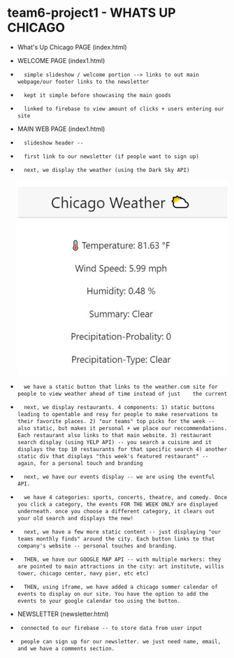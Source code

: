 # team6-project1  -  WHATS UP CHICAGO
*   What's Up Chicago PAGE (index.html)

*   WELCOME PAGE (index1.html)
*       simple slideshow / welcome portion --> links to out main webpage/our footer links to the newsletter
*       kept it simple before showcasing the main goods
*       linked to firebase to view amount of clicks + users entering our site


*   MAIN WEB PAGE (index1.html)
*       slideshow header --
*       first link to our newsletter (if people want to sign up)
*       next, we display the weather (using the Dark Sky API)
    ![weather-image](assets/images/readme/weather.JPG)
*       we have a static button that links to the weather.com site for people to view weather ahead of time instead of just    the current
*       next, we display restaurants. 4 components: 1) static buttons leading to opentable and resy for people to make reservations to their favorite places. 2) "our teams" top picks for the week -- also static, but makes it personal + we place our reccommendations. Each restaurant also links to that main website. 3) restaurant search display (using YELP API) -- you search a cuisine and it displays the top 10 restaurants for that specific search 4) another static div that displays "this week's featured restaurant" -- again, for a personal touch and branding
*       next, we have our events display -- we are using the eventful API. 
*       we have 4 categories: sports, concerts, theatre, and comedy. Once you click a category, the events FOR THE WEEK ONLY are displayed underneath. once you choose a different category, it clears out your old search and displays the new!
*       next, we have a few more static content -- just displaying "our teams monthly finds" around the city. Each button links to that company's website -- personal touches and branding.
*       THEN, we have our GOOGLE MAP API -- with multiple markers: they are pointed to main attractions in the city: art institute, willis tower, chicago center, navy pier, etc etc)
*       THEN, using iframe, we have added a chicago summer calendar of events to display on our site. You have the option to add the events to your google calendar too using the button.

*   NEWSLETTER (newsletter.html)
*      connected to our firebase -- to store data from user input
*      people can sign up for our newsletter. we just need name, email, and we have a comments section.
